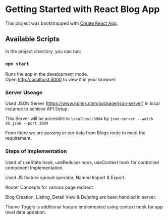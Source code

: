 # Getting Started with React Blog App 

This project was bootstrapped with [Create React App](https://github.com/facebook/create-react-app).

## Available Scripts

In the project directory, you can run:

### `npm start`

Runs the app in the development mode.\
Open [http://localhost:3000](http://localhost:3000) to view it in your browser.

### Server Useage

Used JSON Server (https://www.npmjs.com/package/json-server) in local instance to achieve API Setup.

This Server will be accesible in `localhost:3004` by `json-server --watch db.json --port 3004`

From there we are passing or our data from Blogs route to meet the requirement.

### Steps of Implementation

Used of useState hook, useReducer hook, useContext hook for controlled component Implementation.

Used JS feature spread operator, Named Import & Export.

Router Concepts for various page redirect.

Blog Creation, Listing, Detail View & Deleting are been handled in server.

Theme Toggle is additional feature implemented using context hook for app level data updation.
